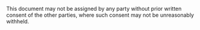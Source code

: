 This document may not be assigned by any party without prior written consent of the other parties, where such consent may not be unreasonably withheld.